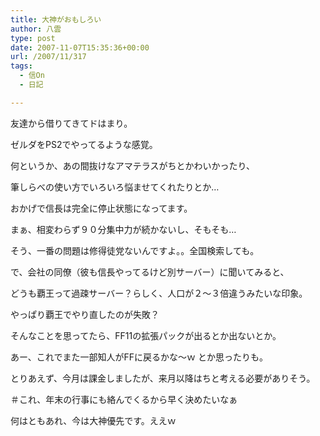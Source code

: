 ```yaml
---
title: 大神がおもしろい
author: 八雲
type: post
date: 2007-11-07T15:35:36+00:00
url: /2007/11/317
tags:
  - 信On
  - 日記

---
```

友達から借りてきてドはまり。

ゼルダをPS2でやってるような感覚。
  
何というか、あの間抜けなアマテラスがちとかわいかったり、
  
筆しらべの使い方でいろいろ悩ませてくれたりとか…

おかげで信長は完全に停止状態になってます。
  
まぁ、相変わらず９０分集中力が続かないし、そもそも…
  
そう、一番の問題は修得徒党ないんですよ。。全国検索しても。

で、会社の同僚（彼も信長やってるけど別サーバー）に聞いてみると、
  
どうも覇王って過疎サーバー？らしく、人口が２～３倍違うみたいな印象。
  
やっぱり覇王でやり直したのが失敗？
  
そんなことを思ってたら、FF11の拡張パックが出るとか出ないとか。
  
あー、これでまた一部知人がFFに戻るかな～ｗ とか思ったりも。

とりあえず、今月は課金しましたが、来月以降はちと考える必要がありそう。
  
＃これ、年末の行事にも絡んでくるから早く決めたいなぁ

何はともあれ、今は大神優先です。ええｗ
